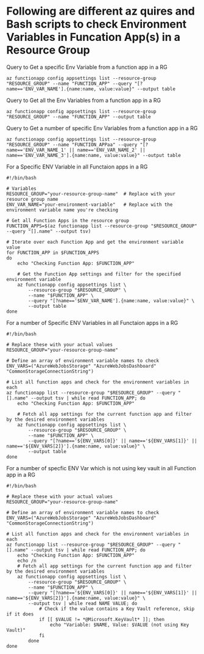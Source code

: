 # Following are different az quires and Bash scripts to check Environment Variables in Funcation App(s) in a Resource Group
 
Query to Get a specific Env Variable from a function app in a RG
```
az functionapp config appsettings list --resource-group "RESOURCE_GROUP" --name "FUNCTION_APP" --query "[?name=='ENV_VAR_NAME'].{name:name, value:value}" --output table
```

Query to Get all the Env Variables from a function app in a RG
```
az functionapp config appsettings list --resource-group "RESOURCE_GROUP" --name "FUNCTION_APP" --output table
```
Query to Get a number of specific Env Variables from a function app in a RG
```
az functionapp config appsettings list --resource-group "RESOURCE_GROUP" --name "FUNCTION_APPaa" --query "[?name=='ENV_VAR_NAME_1' || name=='ENV_VAR_NAME_2' || name=='ENV_VAR_NAME_3'].{name:name, value:value}" --output table
```

For a Specific ENV Variable in all Functaion apps in a RG
```
#!/bin/bash

# Variables
RESOURCE_GROUP="your-resource-group-name"  # Replace with your resource group name
ENV_VAR_NAME="your-environment-variable"   # Replace with the environment variable name you're checking

# Get all Function Apps in the resource group
FUNCTION_APPS=$(az functionapp list --resource-group "$RESOURCE_GROUP" --query "[].name" --output tsv)

# Iterate over each Function App and get the environment variable value
for FUNCTION_APP in $FUNCTION_APPS
do
    echo "Checking Function App: $FUNCTION_APP"
    
    # Get the Function App settings and filter for the specified environment variable
    az functionapp config appsettings list \
        --resource-group "$RESOURCE_GROUP" \
        --name "$FUNCTION_APP" \
        --query "[?name=='$ENV_VAR_NAME'].{name:name, value:value}" \
        --output table
done
```

For a number of Specific ENV Variables in all Functaion apps in a RG
```
#!/bin/bash

# Replace these with your actual values
RESOURCE_GROUP="your-resource-group-name"

# Define an array of environment variable names to check
ENV_VARS=("AzureWebJobsStorage" "AzureWebJobsDashboard" "CommonStorageConnectionString")

# List all function apps and check for the environment variables in each
az functionapp list --resource-group "$RESOURCE_GROUP" --query "[].name" --output tsv | while read FUNCTION_APP; do
    echo "Checking Function App: $FUNCTION_APP"
    
    # Fetch all app settings for the current function app and filter by the desired environment variables
    az functionapp config appsettings list \
        --resource-group "$RESOURCE_GROUP" \
        --name "$FUNCTION_APP" \
        --query "[?name=='${ENV_VARS[0]}' || name=='${ENV_VARS[1]}' || name=='${ENV_VARS[2]}'].{name:name, value:value}" \
        --output table
done
```


For a number of specfic ENV Var which is not using key vault in all Function app in a RG

```
#!/bin/bash

# Replace these with your actual values
RESOURCE_GROUP="your-resource-group-name"

# Define an array of environment variable names to check
ENV_VARS=("AzureWebJobsStorage" "AzureWebJobsDashboard" "CommonStorageConnectionString")

# List all function apps and check for the environment variables in each
az functionapp list --resource-group "$RESOURCE_GROUP" --query "[].name" --output tsv | while read FUNCTION_APP; do
    echo "Checking Function App: $FUNCTION_APP"
    echo /n
    # Fetch all app settings for the current function app and filter by the desired environment variables
    az functionapp config appsettings list \
        --resource-group "$RESOURCE_GROUP" \
        --name "$FUNCTION_APP" \
        --query "[?name=='${ENV_VARS[0]}' || name=='${ENV_VARS[1]}' || name=='${ENV_VARS[2]}'].{name:name, value:value}" \
        --output tsv | while read NAME VALUE; do
            # Check if the value contains a Key Vault reference, skip if it does
            if [[ $VALUE != *@Microsoft.KeyVault* ]]; then
                echo "Variable: $NAME, Value: $VALUE (not using Key Vault)"
            fi
        done
done
```
